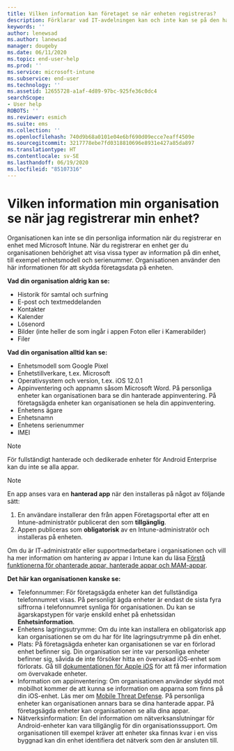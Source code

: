```yaml
---
title: Vilken information kan företaget se när enheten registreras?
description: Förklarar vad IT-avdelningen kan och inte kan se på den hanterade enheten.
keywords: ''
author: lenewsad
ms.author: lanewsad
manager: dougeby
ms.date: 06/11/2020
ms.topic: end-user-help
ms.prod: ''
ms.service: microsoft-intune
ms.subservice: end-user
ms.technology: ''
ms.assetid: 12655728-a1af-4d89-97bc-925fe36c0dc4
searchScope:
- User help
ROBOTS: ''
ms.reviewer: esmich
ms.suite: ems
ms.collection: ''
ms.openlocfilehash: 740d9b68a0101e04e6bf690d09ecce7eaff4509e
ms.sourcegitcommit: 3217778ebe7fd0318810696e8931e427a85da897
ms.translationtype: HT
ms.contentlocale: sv-SE
ms.lasthandoff: 06/19/2020
ms.locfileid: "85107316"
---
```

# <a name="what-information-can-my-organization-see-when-i-enroll-my-device"></a>Vilken information min organisation se när jag registrerar min enhet?

Organisationen kan inte se din personliga information när du registrerar en enhet med Microsoft Intune. När du registrerar en enhet ger du organisationen behörighet att visa vissa typer av information på din enhet, till exempel enhetsmodell och serienummer. Organisationen använder den här informationen för att skydda företagsdata på enheten.

**Vad din organisation aldrig kan se:**

- Historik för samtal och surfning
- E-post och textmeddelanden
- Kontakter
- Kalender
- Lösenord
- Bilder (inte heller de som ingår i appen Foton eller i Kamerabilder)
- Filer

**Vad din organisation alltid kan se:**

- Enhetsmodell som Google Pixel
- Enhetstillverkare, t.ex. Microsoft
- Operativsystem och version, t.ex. iOS 12.0.1
- Appinventering och appnamn såsom Microsoft Word. På personliga enheter kan organisationen bara se din hanterade appinventering. På företagsägda enheter kan organisationen se hela din appinventering.
- Enhetens ägare
- Enhetsnamn
- Enhetens serienummer
- IMEI

 > [!NOTE]
 > För fullständigt hanterade och dedikerade enheter för Android Enterprise kan du inte se alla appar.
 
 > [!NOTE]
 > En app anses vara en **hanterad app** när den installeras på något av följande sätt:
 > 1. En användare installerar den från appen Företagsportal efter att en Intune-administratör publicerat den som **tillgänglig**.
 > 2. Appen publiceras som **obligatorisk** av en Intune-administratör och installeras på enheten. 
 >
 > Om du är IT-administratör eller supportmedarbetare i organisationen och vill ha mer information om hantering av appar i Intune kan du läsa [Förstå funktionerna för ohanterade appar, hanterade appar och MAM-appar](https://techcommunity.microsoft.com/t5/enterprise-mobility-security/understanding-the-capabilities-of-unmanaged-apps-managed-apps/ba-p/249164).
    
**Det här kan organisationen kanske se:**

- Telefonnummer: För företagsägda enheter kan det fullständiga telefonnumret visas. På personligt ägda enheter är endast de sista fyra siffrorna i telefonnumret synliga för organisationen. Du kan se ägarskapstypen för varje enskild enhet på enhetssidan **Enhetsinformation**.
- Enhetens lagringsutrymme: Om du inte kan installera en obligatorisk app kan organisationen se om du har för lite lagringsutrymme på din enhet.  
- Plats: På företagsägda enheter kan organisationen se var en förlorad enhet befinner sig. Din organisation ser inte var personliga enheter befinner sig, såvida de inte försöker hitta en övervakad iOS-enhet som förlorats. Gå till [dokumentationen för Apple iOS](https://go.microsoft.com/fwlink/?linkid=853816) för att få mer information om övervakade enheter.  
- Information om appinventering: Om organisationen använder skydd mot mobilhot kommer de att kunna se information om apparna som finns på din iOS-enhet. Läs mer om [Mobile Threat Defense](set-up-mobile-threat-defense.md). På personliga enheter kan organisationen annars bara se dina hanterade appar. På företagsägda enheter kan organisationen se alla dina appar.
- Nätverksinformation: En del information om nätverksanslutningar för Android-enheter kan vara tillgänglig för din organisationssupport. Om organisationen till exempel kräver att enheter ska finnas kvar i en viss byggnad kan din enhet identifiera det nätverk som den är ansluten till. 
